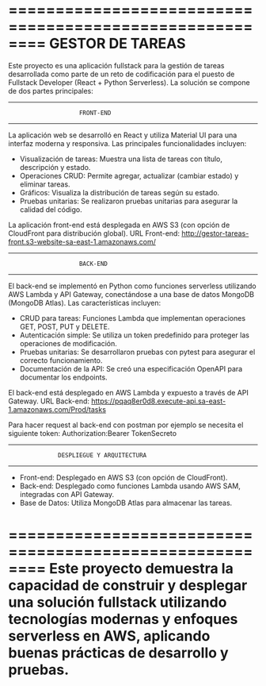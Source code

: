 ========================================================
                        GESTOR DE TAREAS
========================================================

Este proyecto es una aplicación fullstack para la gestión de tareas desarrollada
como parte de un reto de codificación para el puesto de Fullstack Developer
(React + Python Serverless). La solución se compone de dos partes principales:

--------------------------------------------------------
                        FRONT-END
--------------------------------------------------------
La aplicación web se desarrolló en React y utiliza Material UI para una
interfaz moderna y responsiva. Las principales funcionalidades incluyen:
  - Visualización de tareas: Muestra una lista de tareas con título, descripción y estado.
  - Operaciones CRUD: Permite agregar, actualizar (cambiar estado) y eliminar tareas.
  - Gráficos: Visualiza la distribución de tareas según su estado.
  - Pruebas unitarias: Se realizaron pruebas unitarias para asegurar la calidad del código.

La aplicación front-end está desplegada en AWS S3 (con opción de CloudFront para distribución global).
URL Front-end: http://gestor-tareas-front.s3-website-sa-east-1.amazonaws.com/

--------------------------------------------------------
                        BACK-END
--------------------------------------------------------
El back-end se implementó en Python como funciones serverless utilizando AWS Lambda
y API Gateway, conectándose a una base de datos MongoDB (MongoDB Atlas). Las características incluyen:
  - CRUD para tareas: Funciones Lambda que implementan operaciones GET, POST, PUT y DELETE.
  - Autenticación simple: Se utiliza un token predefinido para proteger las operaciones de modificación.
  - Pruebas unitarias: Se desarrollaron pruebas con pytest para asegurar el correcto funcionamiento.
  - Documentación de la API: Se creó una especificación OpenAPI para documentar los endpoints.

El back-end está desplegado en AWS Lambda y expuesto a través de API Gateway.
URL Back-end: https://pqaq8er0d8.execute-api.sa-east-1.amazonaws.com/Prod/tasks

Para hacer request al back-end con postman por ejemplo se necesita el siguiente token:
Authorization:Bearer TokenSecreto

--------------------------------------------------------
                  DESPLIEGUE Y ARQUITECTURA
--------------------------------------------------------
- Front-end: Desplegado en AWS S3 (con opción de CloudFront).
- Back-end: Desplegado como funciones Lambda usando AWS SAM, integradas con API Gateway.
- Base de Datos: Utiliza MongoDB Atlas para almacenar las tareas.

========================================================
Este proyecto demuestra la capacidad de construir y desplegar una solución fullstack
utilizando tecnologías modernas y enfoques serverless en AWS, aplicando buenas prácticas
de desarrollo y pruebas.
========================================================
